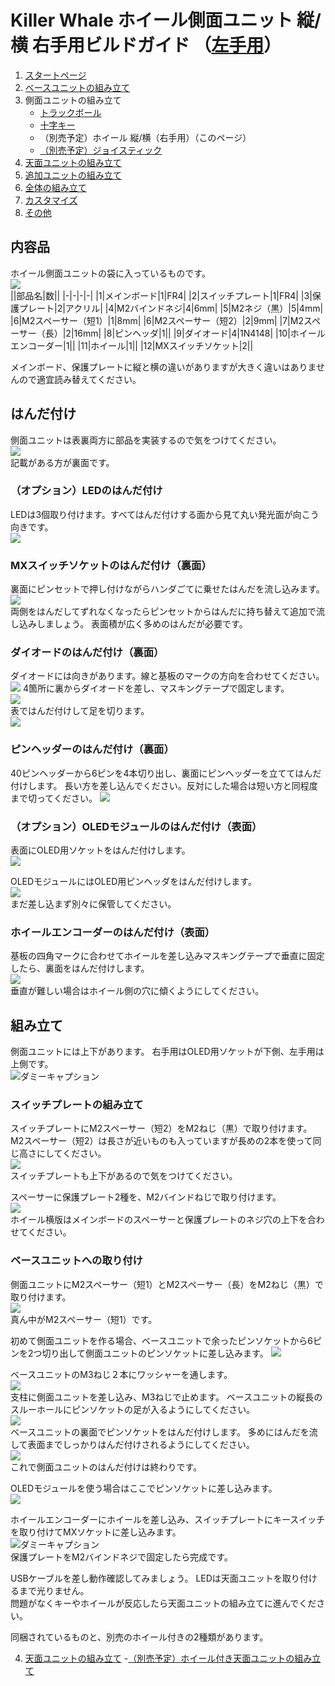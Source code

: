 # Killer Whale ホイール側面ユニット 縦/横 右手用ビルドガイド （[左手用](../左手用/3_側面ユニット_ホイール.md)）

1. [スタートページ](../README.md)
2. [ベースユニットの組み立て](../右手用/2_ベースユニット.md)
3. 側面ユニットの組み立て
   - [トラックボール](../右手用/3_側面ユニット_トラックボール.md)
   - [十字キー](../右手用/3_側面ユニット_十字キー.md)
   - （別売予定）ホイール 縦/横（右手用）（このページ）
   - [（別売予定）ジョイスティック](../右手用/3_側面ユニット_ジョイスティック.md)
4. [天面ユニットの組み立て](../右手用/4_天面ユニット.md)
5. [追加ユニットの組み立て](../右手用/5_追加ユニット.md)
6. [全体の組み立て](右手用/6_全体の組み立て.md)
7. [カスタマイズ](../右手用/7_カスタマイズ.md)
8. [その他](../右手用/8_その他.md)

## 内容品
ホイール側面ユニットの袋に入っているものです。  
![](../img/wheel/IMG_5337.jpeg)    
||部品名|数||
|-|-|-|-|
|1|メインボード|1|FR4|
|2|スイッチプレート|1|FR4|
|3|保護プレート|2|アクリル|
|4|M2バインドネジ|4|6mm|
|5|M2ネジ（黒）|5|4mm|
|6|M2スペーサー（短1）|1|8mm|
|6|M2スペーサー（短2）|2|9mm|
|7|M2スペーサー（長）|2|16mm|
|8|ピンヘッダ|1||
|9|ダイオード|4|1N4148|
|10|ホイールエンコーダー|1||
|11|ホイール|1||
|12|MXスイッチソケット|2||

メインボード、保護プレートに縦と横の違いがありますが大きく違いはありませんので適宜読み替えてください。  
## はんだ付け
側面ユニットは表裏両方に部品を実装するので気をつけてください。  
![](../img/wheel/IMG_5343.jpeg)  
記載がある方が裏面です。  
### （オプション）LEDのはんだ付け
LEDは3個取り付けます。すべてはんだ付けする面から見て丸い発光面が向こう向きです。  
![](../img/wheel/IMG_5348.jpeg)  
### MXスイッチソケットのはんだ付け（裏面）
裏面にピンセットで押し付けながらハンダごてに乗せたはんだを流し込みます。  
![](../img/wheel/IMG_5354.jpeg)  
両側をはんだしてずれなくなったらピンセットからはんだに持ち替えて追加で流し込みしましょう。  表面積が広く多めのはんだが必要です。  
### ダイオードのはんだ付け（裏面）
ダイオードには向きがあります。線と基板のマークの方向を合わせてください。 
![](../img/trackball/IMG_5075.jpg) 
4箇所に裏からダイオードを差し、マスキングテープで固定します。  
![](../img/wheel/IMG_5359.jpeg)  
表ではんだ付けして足を切ります。  
![](../img/wheel/IMG_5366.jpeg)  


### ピンヘッダーのはんだ付け（裏面）
40ピンヘッダーから6ピンを4本切り出し、裏面にピンヘッダーを立ててはんだ付けします。
長い方を差し込んでください。反対にした場合は短い方と同程度まで切ってください。 
![](../img/wheel/IMG_5377.jpeg)  

### （オプション）OLEDモジュールのはんだ付け（表面）
表面にOLED用ソケットをはんだ付けします。  
![](../img/wheel/IMG_5382.jpeg)  


OLEDモジュールにはOLED用ピンヘッダをはんだ付けします。  
![](../img/trackball/IMG_5116.jpeg)  
まだ差し込まず別々に保管してください。  
### ホイールエンコーダーのはんだ付け（表面）
基板の四角マークに合わせてホイールを差し込みマスキングテープで垂直に固定したら、裏面をはんだ付けします。  
![](../img/wheel/IMG_5387.jpeg)  
垂直が難しい場合はホイール側の穴に傾くようにしてください。

## 組み立て
側面ユニットには上下があります。  右手用はOLED用ソケットが下側、左手用は上側です。  
![ダミーキャプション ](../img/wheel/IMG_.jpeg)  
### スイッチプレートの組み立て
スイッチプレートにM2スペーサー（短2）をM2ねじ（黒）で取り付けます。  M2スペーサー（短2）は長さが近いものも入っていますが長めの2本を使って同じ高さにしてください。  
![](../img/wheel/IMG_5398.jpeg)  
スイッチプレートも上下があるので気をつけてください。  
  
スペーサーに保護プレート2種を、M2バインドねじで取り付けます。  
![](../img/wheel/IMG_5403.jpeg)  
ホイール横版はメインボードのスペーサーと保護プレートのネジ穴の上下を合わせてください。  

### ベースユニットへの取り付け
側面ユニットにM2スペーサー（短1）とM2スペーサー（長）をM2ねじ（黒）で取り付けます。  
![](../img/wheel/IMG_5410.jpeg)  
真ん中がM2スペーサー（短1）です。  
  
初めて側面ユニットを作る場合、ベースユニットで余ったピンソケットから6ピンを2つ切り出して側面ユニットのピンソケットに差し込みます。
![](../img/wheel/IMG_5417.jpeg)  

ベースユニットのM3ねじ２本にワッシャーを通します。  
![](../img/trackball/IMG_5169.jpeg)   
支柱に側面ユニットを差し込み、M3ねじで止めます。  ベースユニットの縦長のスルーホールにピンソケットの足が入るようにしてください。  
![](../img/wheel/IMG_5421.jpeg)  
ベースユニットの裏面でピンソケットをはんだ付けします。  多めにはんだを流して表面までしっかりはんだ付けされるようにしてください。  
![](../img/trackball/IMG_5184.jpeg)  
これで側面ユニットのはんだ付けは終わりです。  

OLEDモジュールを使う場合はここでピンソケットに差し込みます。  
![](../img/wheel/IMG_5438.jpeg)  

ホイールエンコーダーにホイールを差し込み、スイッチプレートにキースイッチを取り付けてMXソケットに差し込みます。  
![ダミーキャプション ](../img/wheel/IMG_5448.jpeg)  
保護プレートをM2バインドネジで固定したら完成です。  
  
USBケーブルを差し動作確認してみましょう。  LEDは天面ユニットを取り付けるまで光りません。  
問題がなくキーやホイールが反応したら天面ユニットの組み立てに進んでください。  
   
同梱されているものと、別売のホイール付きの2種類があります。  

4. [天面ユニットの組み立て](../右手用/4_天面ユニット.md)
    -[（別売予定）ホイール付き天面ユニットの組み立て](../右手用/4_ホイール付き天面ユニット.md)

